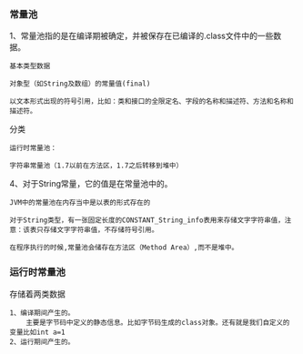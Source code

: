 ### 常量池

1、常量池指的是在编译期被确定，并被保存在已编译的.class文件中的一些数据。

    基本类型数据

    对象型（如String及数组）的常量值(final)

    以文本形式出现的符号引用，比如：类和接口的全限定名、字段的名称和描述符、方法和名称和描述符。

分类

    运行时常量池：

    字符串常量池（1.7以前在方法区，1.7之后转移到堆中）

4、对于String常量，它的值是在常量池中的。

    JVM中的常量池在内存当中是以表的形式存在的

    对于String类型，有一张固定长度的CONSTANT_String_info表用来存储文字字符串值，注意：该表只存储文字字符串值，不存储符号引用。

    在程序执行的时候,常量池会储存在方法区（Method Area）,而不是堆中。

### 运行时常量池

存储着两类数据

    1、编译期间产生的。
        主要是字节码中定义的静态信息。比如字节码生成的class对象。还有就是我们自定义的变量比如int a=1
    2、运行期间产生的。
        
